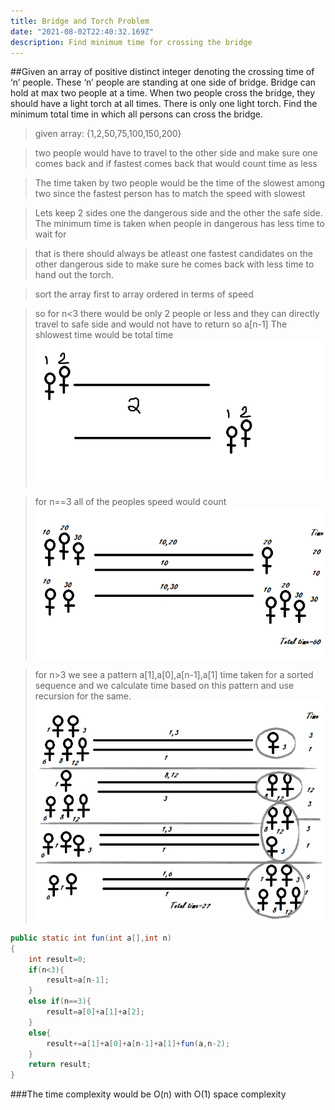 ```yaml
---
title: Bridge and Torch Problem
date: "2021-08-02T22:40:32.169Z"
description: Find minimum time for crossing the bridge
---
```


##Given an array of positive distinct integer denoting the crossing time of ‘n’ people. These ‘n’ people are standing at one side of bridge. Bridge can hold at max two people at a time. When two people cross the bridge, they should have a light torch at all times. There is only one light torch. Find the minimum total time in which all persons can cross the bridge.

> given array: {1,2,50,75,100,150,200}

> two people would have to travel to the other side and make sure one comes back and if fastest comes back that would count time as less

> The time taken by two people would be the time of the slowest among two since the fastest person has to match the speed with slowest

> Lets keep 2 sides one the dangerous side and the other the safe side. The minimum time is taken when people in dangerous has less time to wait for

> that is there should always be atleast one fastest candidates on the other dangerous side to make sure he comes back with less time to hand out the torch.

> sort the array first to array ordered in terms of speed

> so for n<3 there would be only 2 people or less and they can directly travel to safe side and would not have to return so a[n-1] The shlowest time would be total time
> ![problem when n<3](./bridge-torchn=2.png)

> for n==3 all of the peoples speed would count
> ![problem with n=3](./bridge-torchn=3.png)

> for n>3 we see a pattern a[1],a[0],a[n-1],a[1] time taken for a sorted sequence and we calculate time based on this pattern and use recursion for the same.
> ![problem when n>3](./bridge-torchngt3.png)

```java
public static int fun(int a[],int n)
{
    int result=0;
    if(n<3){
        result=a[n-1];
    }
    else if(n==3){
        result=a[0]+a[1]+a[2];
    }
    else{
        result+=a[1]+a[0]+a[n-1]+a[1]+fun(a,n-2);
    }
    return result;
}
```

###The time complexity would be O(n) with O(1) space complexity
